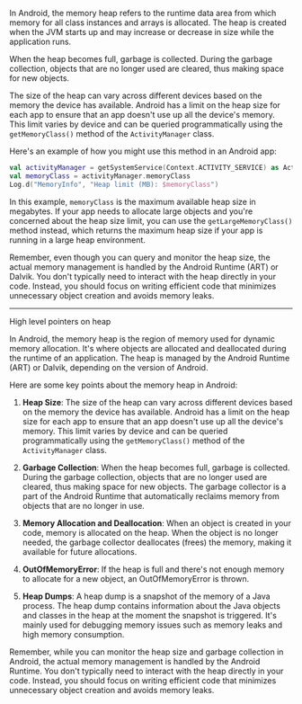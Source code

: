 
In Android, the memory heap refers to the runtime data area from which memory for all class instances and arrays is allocated. The heap is created when the JVM starts up and may increase or decrease in size while the application runs. 

When the heap becomes full, garbage is collected. During the garbage collection, objects that are no longer used are cleared, thus making space for new objects. 

The size of the heap can vary across different devices based on the memory the device has available. Android has a limit on the heap size for each app to ensure that an app doesn't use up all the device's memory. This limit varies by device and can be queried programmatically using the `getMemoryClass()` method of the `ActivityManager` class.

Here's an example of how you might use this method in an Android app:

```kotlin
val activityManager = getSystemService(Context.ACTIVITY_SERVICE) as ActivityManager
val memoryClass = activityManager.memoryClass
Log.d("MemoryInfo", "Heap limit (MB): $memoryClass")
```

In this example, `memoryClass` is the maximum available heap size in megabytes. If your app needs to allocate large objects and you're concerned about the heap size limit, you can use the `getLargeMemoryClass()` method instead, which returns the maximum heap size if your app is running in a large heap environment.

Remember, even though you can query and monitor the heap size, the actual memory management is handled by the Android Runtime (ART) or Dalvik. You don't typically need to interact with the heap directly in your code. Instead, you should focus on writing efficient code that minimizes unnecessary object creation and avoids memory leaks.

----
High level pointers on heap

In Android, the memory heap is the region of memory used for dynamic memory allocation. It's where objects are allocated and deallocated during the runtime of an application. The heap is managed by the Android Runtime (ART) or Dalvik, depending on the version of Android.

Here are some key points about the memory heap in Android:

1. **Heap Size**: The size of the heap can vary across different devices based on the memory the device has available. Android has a limit on the heap size for each app to ensure that an app doesn't use up all the device's memory. This limit varies by device and can be queried programmatically using the `getMemoryClass()` method of the `ActivityManager` class.

2. **Garbage Collection**: When the heap becomes full, garbage is collected. During the garbage collection, objects that are no longer used are cleared, thus making space for new objects. The garbage collector is a part of the Android Runtime that automatically reclaims memory from objects that are no longer in use.

3. **Memory Allocation and Deallocation**: When an object is created in your code, memory is allocated on the heap. When the object is no longer needed, the garbage collector deallocates (frees) the memory, making it available for future allocations.

4. **OutOfMemoryError**: If the heap is full and there's not enough memory to allocate for a new object, an OutOfMemoryError is thrown.

5. **Heap Dumps**: A heap dump is a snapshot of the memory of a Java process. The heap dump contains information about the Java objects and classes in the heap at the moment the snapshot is triggered. It's mainly used for debugging memory issues such as memory leaks and high memory consumption.

Remember, while you can monitor the heap size and garbage collection in Android, the actual memory management is handled by the Android Runtime. You don't typically need to interact with the heap directly in your code. Instead, you should focus on writing efficient code that minimizes unnecessary object creation and avoids memory leaks.